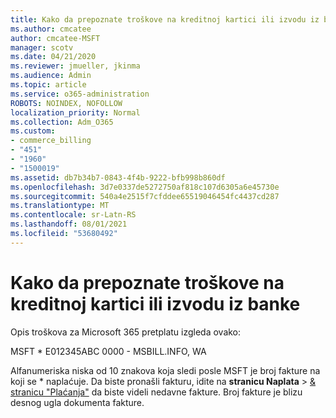 ```yaml
---
title: Kako da prepoznate troškove na kreditnoj kartici ili izvodu iz banke
ms.author: cmcatee
author: cmcatee-MSFT
manager: scotv
ms.date: 04/21/2020
ms.reviewer: jmueller, jkinma
ms.audience: Admin
ms.topic: article
ms.service: o365-administration
ROBOTS: NOINDEX, NOFOLLOW
localization_priority: Normal
ms.collection: Adm_O365
ms.custom:
- commerce_billing
- "451"
- "1960"
- "1500019"
ms.assetid: db7b34b7-0843-4f4b-9222-bfb998b860df
ms.openlocfilehash: 3d7e0337de5272750af818c107d6305a6e45730e
ms.sourcegitcommit: 540a4e2515f7cfddee65519046454fc4437cd287
ms.translationtype: MT
ms.contentlocale: sr-Latn-RS
ms.lasthandoff: 08/01/2021
ms.locfileid: "53680492"
---
```

# <a name="how-to-identify-a-charge-on-your-credit-card-or-bank-statement"></a>Kako da prepoznate troškove na kreditnoj kartici ili izvodu iz banke

Opis troškova za Microsoft 365 pretplatu izgleda ovako:
  
MSFT \* E012345ABC 0000 - MSBILL.INFO, WA
  
Alfanumeriska niska od 10 znakova koja sledi posle MSFT je broj fakture na koji se \* naplaćuje. Da biste pronašli fakturu, idite na **stranicu Naplata** \> [& stranicu "Plaćanja"](https://go.microsoft.com/fwlink/p/?linkid=848039) da biste videli nedavne fakture. Broj fakture je blizu desnog ugla dokumenta fakture.